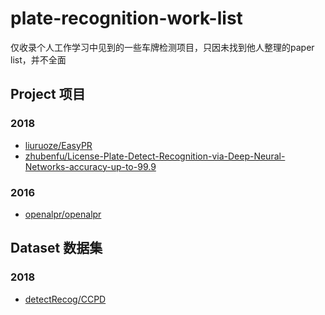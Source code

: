 # plate-recognition-work-list
仅收录个人工作学习中见到的一些车牌检测项目，只因未找到他人整理的paper list，并不全面

## Project 项目
### 2018
* [liuruoze/EasyPR](https://github.com/liuruoze/EasyPR)  
* [zhubenfu/License-Plate-Detect-Recognition-via-Deep-Neural-Networks-accuracy-up-to-99.9](https://github.com/zhubenfu/License-Plate-Detect-Recognition-via-Deep-Neural-Networks-accuracy-up-to-99.9)  
### 2016
* [openalpr/openalpr](https://github.com/openalpr/openalpr)  
## Dataset 数据集
### 2018
* [detectRecog/CCPD](https://github.com/detectRecog/CCPD)  
